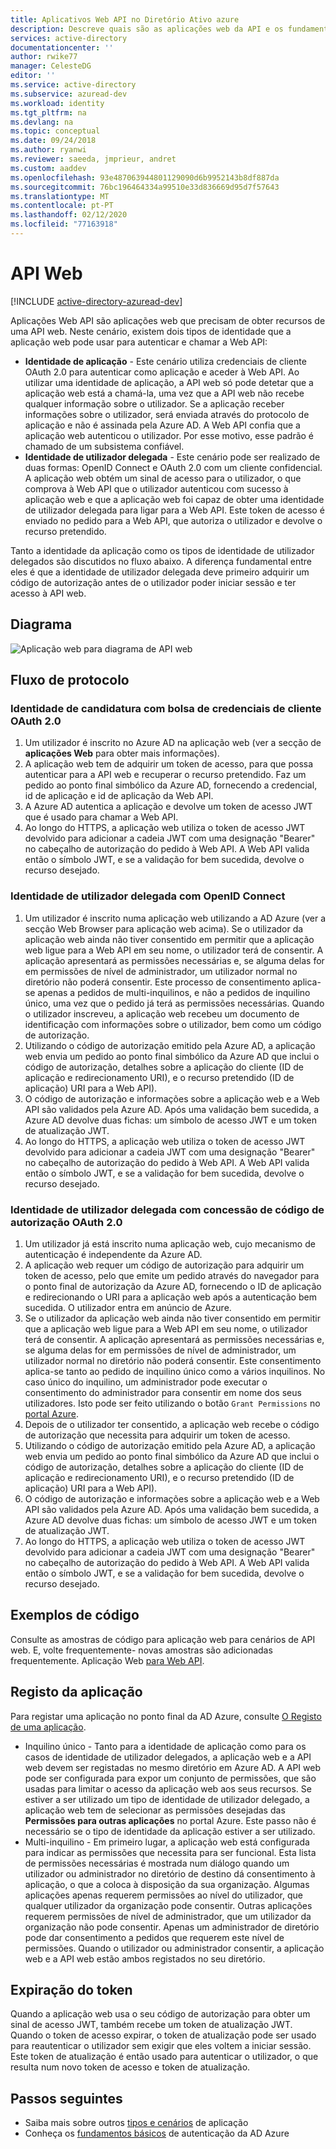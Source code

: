 ```yaml
---
title: Aplicativos Web API no Diretório Ativo azure
description: Descreve quais são as aplicações web da API e os fundamentos sobre o fluxo de protocolo, registo e expiração simbólica para este tipo de aplicação.
services: active-directory
documentationcenter: ''
author: rwike77
manager: CelesteDG
editor: ''
ms.service: active-directory
ms.subservice: azuread-dev
ms.workload: identity
ms.tgt_pltfrm: na
ms.devlang: na
ms.topic: conceptual
ms.date: 09/24/2018
ms.author: ryanwi
ms.reviewer: saeeda, jmprieur, andret
ms.custom: aaddev
ms.openlocfilehash: 93e487063944801129090d6b9952143b8df887da
ms.sourcegitcommit: 76bc196464334a99510e33d836669d95d7f57643
ms.translationtype: MT
ms.contentlocale: pt-PT
ms.lasthandoff: 02/12/2020
ms.locfileid: "77163918"
---
```

# <a name="web-api"></a>API Web

[!INCLUDE [active-directory-azuread-dev](../../../includes/active-directory-azuread-dev.md)]

Aplicações Web API são aplicações web que precisam de obter recursos de uma API web. Neste cenário, existem dois tipos de identidade que a aplicação web pode usar para autenticar e chamar a Web API:

- **Identidade de aplicação** - Este cenário utiliza credenciais de cliente OAuth 2.0 para autenticar como aplicação e aceder à Web API. Ao utilizar uma identidade de aplicação, a API web só pode detetar que a aplicação web está a chamá-la, uma vez que a API web não recebe qualquer informação sobre o utilizador. Se a aplicação receber informações sobre o utilizador, será enviada através do protocolo de aplicação e não é assinada pela Azure AD. A Web API confia que a aplicação web autenticou o utilizador. Por esse motivo, esse padrão é chamado de um subsistema confiável.
- **Identidade de utilizador delegada** - Este cenário pode ser realizado de duas formas: OpenID Connect e OAuth 2.0 com um cliente confidencial. A aplicação web obtém um sinal de acesso para o utilizador, o que comprova à Web API que o utilizador autenticou com sucesso à aplicação web e que a aplicação web foi capaz de obter uma identidade de utilizador delegada para ligar para a Web API. Este token de acesso é enviado no pedido para a Web API, que autoriza o utilizador e devolve o recurso pretendido.

Tanto a identidade da aplicação como os tipos de identidade de utilizador delegados são discutidos no fluxo abaixo. A diferença fundamental entre eles é que a identidade de utilizador delegada deve primeiro adquirir um código de autorização antes de o utilizador poder iniciar sessão e ter acesso à API web.

## <a name="diagram"></a>Diagrama

![Aplicação web para diagrama de API web](./media/authentication-scenarios/web-app-to-web-api.png)

## <a name="protocol-flow"></a>Fluxo de protocolo

### <a name="application-identity-with-oauth-20-client-credentials-grant"></a>Identidade de candidatura com bolsa de credenciais de cliente OAuth 2.0

1. Um utilizador é inscrito no Azure AD na aplicação web (ver a secção de **aplicações Web** para obter mais informações).
1. A aplicação web tem de adquirir um token de acesso, para que possa autenticar para a API web e recuperar o recurso pretendido. Faz um pedido ao ponto final simbólico da Azure AD, fornecendo a credencial, id de aplicação e id de aplicação da Web API.
1. A Azure AD autentica a aplicação e devolve um token de acesso JWT que é usado para chamar a Web API.
1. Ao longo do HTTPS, a aplicação web utiliza o token de acesso JWT devolvido para adicionar a cadeia JWT com uma designação "Bearer" no cabeçalho de autorização do pedido à Web API. A Web API valida então o símbolo JWT, e se a validação for bem sucedida, devolve o recurso desejado.

### <a name="delegated-user-identity-with-openid-connect"></a>Identidade de utilizador delegada com OpenID Connect

1. Um utilizador é inscrito numa aplicação web utilizando a AD Azure (ver a secção Web Browser para aplicação web acima). Se o utilizador da aplicação web ainda não tiver consentido em permitir que a aplicação web ligue para a Web API em seu nome, o utilizador terá de consentir. A aplicação apresentará as permissões necessárias e, se alguma delas for em permissões de nível de administrador, um utilizador normal no diretório não poderá consentir. Este processo de consentimento aplica-se apenas a pedidos de multi-inquilinos, e não a pedidos de inquilino único, uma vez que o pedido já terá as permissões necessárias. Quando o utilizador inscreveu, a aplicação web recebeu um documento de identificação com informações sobre o utilizador, bem como um código de autorização.
1. Utilizando o código de autorização emitido pela Azure AD, a aplicação web envia um pedido ao ponto final simbólico da Azure AD que inclui o código de autorização, detalhes sobre a aplicação do cliente (ID de aplicação e redirecionamento URI), e o recurso pretendido (ID de aplicação) URI para a Web API).
1. O código de autorização e informações sobre a aplicação web e a Web API são validados pela Azure AD. Após uma validação bem sucedida, a Azure AD devolve duas fichas: um símbolo de acesso JWT e um token de atualização JWT.
1. Ao longo do HTTPS, a aplicação web utiliza o token de acesso JWT devolvido para adicionar a cadeia JWT com uma designação "Bearer" no cabeçalho de autorização do pedido à Web API. A Web API valida então o símbolo JWT, e se a validação for bem sucedida, devolve o recurso desejado.

### <a name="delegated-user-identity-with-oauth-20-authorization-code-grant"></a>Identidade de utilizador delegada com concessão de código de autorização OAuth 2.0

1. Um utilizador já está inscrito numa aplicação web, cujo mecanismo de autenticação é independente da Azure AD.
1. A aplicação web requer um código de autorização para adquirir um token de acesso, pelo que emite um pedido através do navegador para o ponto final de autorização da Azure AD, fornecendo o ID de aplicação e redirecionando o URI para a aplicação web após a autenticação bem sucedida. O utilizador entra em anúncio de Azure.
1. Se o utilizador da aplicação web ainda não tiver consentido em permitir que a aplicação web ligue para a Web API em seu nome, o utilizador terá de consentir. A aplicação apresentará as permissões necessárias e, se alguma delas for em permissões de nível de administrador, um utilizador normal no diretório não poderá consentir. Este consentimento aplica-se tanto ao pedido de inquilino único como a vários inquilinos. No caso único do inquilino, um administrador pode executar o consentimento do administrador para consentir em nome dos seus utilizadores. Isto pode ser feito utilizando o botão `Grant Permissions` no [portal Azure](https://portal.azure.com). 
1. Depois de o utilizador ter consentido, a aplicação web recebe o código de autorização que necessita para adquirir um token de acesso.
1. Utilizando o código de autorização emitido pela Azure AD, a aplicação web envia um pedido ao ponto final simbólico da Azure AD que inclui o código de autorização, detalhes sobre a aplicação do cliente (ID de aplicação e redirecionamento URI), e o recurso pretendido (ID de aplicação) URI para a Web API).
1. O código de autorização e informações sobre a aplicação web e a Web API são validados pela Azure AD. Após uma validação bem sucedida, a Azure AD devolve duas fichas: um símbolo de acesso JWT e um token de atualização JWT.
1. Ao longo do HTTPS, a aplicação web utiliza o token de acesso JWT devolvido para adicionar a cadeia JWT com uma designação "Bearer" no cabeçalho de autorização do pedido à Web API. A Web API valida então o símbolo JWT, e se a validação for bem sucedida, devolve o recurso desejado.

## <a name="code-samples"></a>Exemplos de código

Consulte as amostras de código para aplicação web para cenários de API web. E, volte frequentemente- novas amostras são adicionadas frequentemente. Aplicação Web [para Web API](sample-v1-code.md#web-applications-signing-in-users-calling-microsoft-graph-or-a-web-api-with-the-users-identity).

## <a name="app-registration"></a>Registo da aplicação

Para registar uma aplicação no ponto final da AD Azure, consulte [O Registo de uma aplicação](../develop/quickstart-register-app.md?toc=/azure/active-directory/azuread-dev/toc.json&bc=/azure/active-directory/azuread-dev/breadcrumb/toc.json).

* Inquilino único - Tanto para a identidade de aplicação como para os casos de identidade de utilizador delegados, a aplicação web e a API web devem ser registadas no mesmo diretório em Azure AD. A API web pode ser configurada para expor um conjunto de permissões, que são usadas para limitar o acesso da aplicação web aos seus recursos. Se estiver a ser utilizado um tipo de identidade de utilizador delegado, a aplicação web tem de selecionar as permissões desejadas das **Permissões para outras aplicações** no portal Azure. Este passo não é necessário se o tipo de identidade da aplicação estiver a ser utilizado.
* Multi-inquilino - Em primeiro lugar, a aplicação web está configurada para indicar as permissões que necessita para ser funcional. Esta lista de permissões necessárias é mostrada num diálogo quando um utilizador ou administrador no diretório de destino dá consentimento à aplicação, o que a coloca à disposição da sua organização. Algumas aplicações apenas requerem permissões ao nível do utilizador, que qualquer utilizador da organização pode consentir. Outras aplicações requerem permissões de nível de administrador, que um utilizador da organização não pode consentir. Apenas um administrador de diretório pode dar consentimento a pedidos que requerem este nível de permissões. Quando o utilizador ou administrador consentir, a aplicação web e a API web estão ambos registados no seu diretório.

## <a name="token-expiration"></a>Expiração do token

Quando a aplicação web usa o seu código de autorização para obter um sinal de acesso JWT, também recebe um token de atualização JWT. Quando o token de acesso expirar, o token de atualização pode ser usado para reautenticar o utilizador sem exigir que eles voltem a iniciar sessão. Este token de atualização é então usado para autenticar o utilizador, o que resulta num novo token de acesso e token de atualização.

## <a name="next-steps"></a>Passos seguintes

- Saiba mais sobre outros [tipos e cenários](app-types.md) de aplicação
- Conheça os [fundamentos básicos](v1-authentication-scenarios.md) de autenticação da AD Azure

